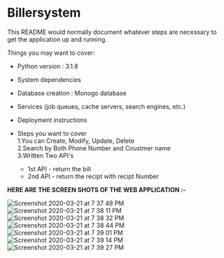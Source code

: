 # Billersystem

This README would normally document whatever steps are necessary to get the
application up and running.

Things you may want to cover:

* Python version : 3.1.8

* System dependencies

* Database creation : Monogo database

* Services (job queues, cache servers, search engines, etc.)

* Deployment instructions

* Steps you want to cover </br>
 1.You can Create, Modify, Update, Delete </br>
 2.Search by Both Phone Number and Coustmer name</br>
 3.Written Two API's</br>
   * 1st API - return the bill </br>
   * 2nd API - return the recipt with recipt Number</br>
 
 
 
 **HERE ARE THE SCREEN SHOTS OF THE WEB APPLICATION :-** 
 
 ![Screenshot 2020-03-21 at 7 37 49 PM](https://user-images.githubusercontent.com/13889409/77229034-65d40a80-6bb1-11ea-9809-a61c64c7adea.png)
![Screenshot 2020-03-21 at 7 38 11 PM](https://user-images.githubusercontent.com/13889409/77229038-68cefb00-6bb1-11ea-954e-5be6b274be2d.png)
![Screenshot 2020-03-21 at 7 38 32 PM](https://user-images.githubusercontent.com/13889409/77229040-6b315500-6bb1-11ea-8db3-4d02244d3707.png)
![Screenshot 2020-03-21 at 7 38 44 PM](https://user-images.githubusercontent.com/13889409/77229041-6d93af00-6bb1-11ea-8ecf-7c692c29308c.png)
![Screenshot 2020-03-21 at 7 39 01 PM](https://user-images.githubusercontent.com/13889409/77229046-6f5d7280-6bb1-11ea-8461-ecabf2b1245b.png)
![Screenshot 2020-03-21 at 7 39 14 PM](https://user-images.githubusercontent.com/13889409/77229053-71bfcc80-6bb1-11ea-9034-af819b3db587.png)
![Screenshot 2020-03-21 at 7 39 27 PM](https://user-images.githubusercontent.com/13889409/77229057-73899000-6bb1-11ea-8ce1-b2d8aa316a1f.png)

